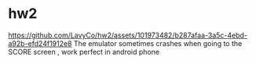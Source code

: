 # hw2



https://github.com/LavyCo/hw2/assets/101973482/b287afaa-3a5c-4ebd-a92b-efd24f1912e8
The emulator sometimes crashes when going to the SCORE screen , work perfect in android phone 



